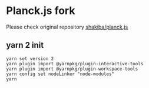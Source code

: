 # Planck.js fork

Please check original repository [shakiba/planck.js](https://github.com/shakiba/planck.js)



## yarn 2 init

```
yarn set version 2
yarn plugin import @yarnpkg/plugin-interactive-tools
yarn plugin import @yarnpkg/plugin-workspace-tools
yarn config set nodeLinker "node-modules"
yarn
```